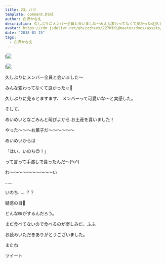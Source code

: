 ```yaml
---
title: 23。ハツ
template: comment.html
author: 白沢かなえ
description: 久しぶりにメンバー全員と会いました〜みんな変わってなくて良かった☺️🌷久しぶりに見るとますます、メンバーって可愛いな〜と実感した。そして、めいめいとなご...
avatar: https://cdn.jsdelivr.net/gh/zzzhxxx/227WiKi@master/docs/assets/photo/avatar/kanae.jpg
date: "2018-01-15"
tags:
  - 白沢かなえ
---
```


!![](https://cdn.jsdelivr.net/gh/227WiKi/227WiKi-image@master/blog-image/kanae-2018-01-15_1.jpg)

!![](https://cdn.jsdelivr.net/gh/227WiKi/227WiKi-image@master/blog-image/kanae-2018-01-15_2.jpg)








久しぶりにメンバー全員と会いました〜

みんな変わってなくて良かった☺️🌷




久しぶりに見るとますます、
メンバーって可愛いな〜と実感した。







そして、

めいめいとなごみんと萌ぴよから
お土産を貰いました！


やった〜〜〜お菓子だ〜〜〜〜〜〜






めいめいからは

「はい、いのち😊！」

って言って手渡しで貰ったんだ〜(^o^)





わ〜〜〜〜〜〜〜〜〜〜い








……











いのち……？？

疑惑の目🌱







どんな味がするんだろう。


まだ食べてないので食べるのが楽しみだ。ふふ












お読みいただきありがとうございました。

またね


ツイート



